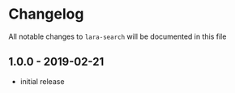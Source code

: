 # Changelog

All notable changes to `lara-search` will be documented in this file

## 1.0.0 - 2019-02-21

- initial release

